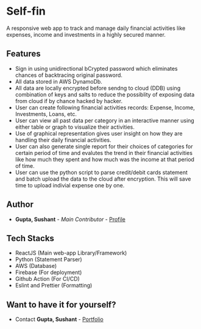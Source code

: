 # Self-fin

A responsive web app to track and manage daily financial activities like expenses, income and investments in a highly secured manner.

## Features

- Sign in using unidirectional bCrypted password which eliminates chances of backtracing original password.
- All data stored in AWS DynamoDb.
- All data are locally encrypted before sendng to cloud (DDB) using combination of keys and salts to reduce the possiblity of exposing data from cloud if by chance hacked by hacker.
- User can create following financial activities records: Expense, Income, Investments, Loans, etc.
- User can view all past data per category in an interactive manner using either table or graph to visualize their activities.
- Use of graphical representation gives user insight on how they are handling their daily financial activities.
- User can also generate single report for their choices of categories for certain period of time and evalutes the trend in their financial activities like how much they spent and how much was the income at that period of time.
- User can use the python script to parse credit/debit cards statement and batch upload the data to the cloud after encryption. This will save time to upload indivial expense one by one.

## Author
* **Gupta, Sushant** - *Main Contributor* - [Profile](https://github.com/sushantcode)

## Tech Stacks
- ReactJS (Main web-app Library/Framework)
- Python (Statement Parser)
- AWS (Database)
- Firebase (For deployment)
- Github Action (For CI/CD)
- Eslint and Prettier (Formatting)

## Want to have it for yourself?
* Contact **Gupta, Sushant** - [Portfolio]([https://github.com/sushantcode](https://sushantcode.com/))


